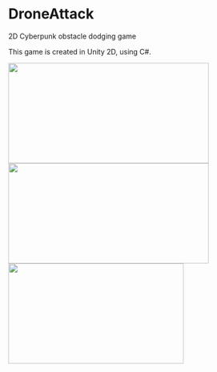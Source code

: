 # DroneAttack

2D Cyberpunk obstacle dodging game

This game is created in Unity 2D, using C#.


<img src="https://github.com/ctrl-alt-caleb/DroneAttack/blob/master/DAScreenshot1.png" width="400" height="200">
<img src="https://github.com/ctrl-alt-caleb/DroneAttack/blob/master/DAScreenshot2.png" width="400" height="200">

<img src="https://github.com/ctrl-alt-caleb/DroneAttack/blob/master/DroneAttackAndroid.gif" width="350" height="200">







